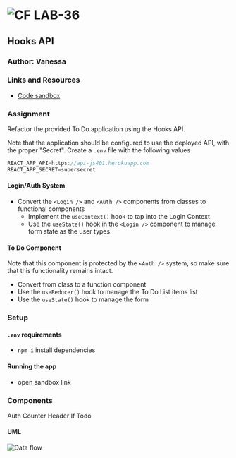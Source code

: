 ![CF](http://i.imgur.com/7v5ASc8.png) LAB-36
=================================================

##  Hooks API

### Author: Vanessa

### Links and Resources
* [Code sandbox](https://codesandbox.io/s/4lx3jly0r9)


### Assignment
Refactor the provided To Do application using the Hooks API.

Note that the application should be configured to use the deployed API, with the proper "Secret". Create a `.env` file with the following values

```javascript
REACT_APP_API=https://api-js401.herokuapp.com
REACT_APP_SECRET=supersecret
```

#### Login/Auth System
* Convert the `<Login />` and `<Auth />` components from classes to functional components
  * Implement the `useContext()` hook to tap into the Login Context
  * Use the `useState()` hook in the `<Login />` component to manage form state as the user types.

#### To Do Component
Note that this component is protected by the `<Auth />` system, so make sure that this functionality remains intact.

* Convert from class to a function component
* Use the `useReducer()` hook to manage the To Do List items list
* Use the `useState()` hook to manage the form
  
### Setup
#### `.env` requirements
* `npm i` install dependencies

#### Running the app
* open sandbox link

### Components
Auth
Counter
Header
If
Todo


#### UML
![Data flow](./uml.jpg)

